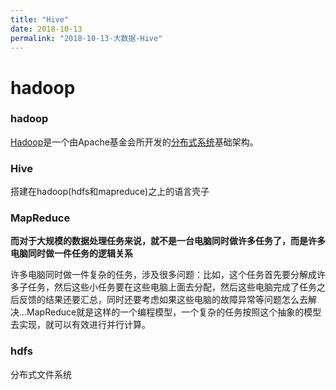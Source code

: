 ```yaml
---
title: "Hive"
date: 2018-10-13
permalink: "2018-10-13-大数据-Hive"
---
```




# hadoop



### hadoop

[Hadoop](https://baike.baidu.com/item/Hadoop)是一个由Apache基金会所开发的[分布式系统](https://baike.baidu.com/item/%E5%88%86%E5%B8%83%E5%BC%8F%E7%B3%BB%E7%BB%9F)基础架构。



### Hive

搭建在hadoop(hdfs和mapreduce)之上的语言壳子



### MapReduce

**而对于大规模的数据处理任务来说，就不是一台电脑同时做许多任务了，而是许多电脑同时做一件任务的逻辑关系**

许多电脑同时做一件复杂的任务，涉及很多问题：比如，这个任务首先要分解成许多子任务，然后这些小任务要在这些电脑上面去分配，然后这些电脑完成了任务之后反馈的结果还要汇总，同时还要考虑如果这些电脑的故障异常等问题怎么去解决…MapReduce就是这样的一个编程模型，一个复杂的任务按照这个抽象的模型去实现，就可以有效进行并行计算。



### hdfs

分布式文件系统
